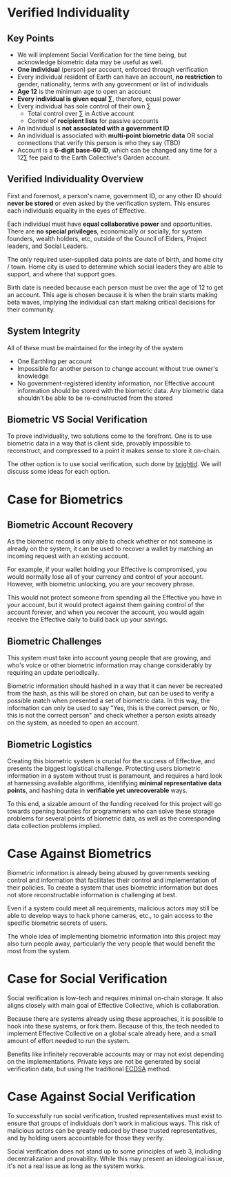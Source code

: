 # Verified Individuality


## Key Points
- We will implement Social Verification for the time being, but acknowledge biometric data may be useful as well. 
- **One individual** (person) per account, enforced through verification
- Every individual resident of Earth can have an account, **no restriction** to gender, nationality, terms with any government or list of individuals
- **Age 12** is the minimum age to open an account 
- **Every individual is given equal ∑**, therefore, equal power
- Every individual has sole control of their own ∑
	- Total control over ∑ in Active account
	- Control of **recipient lists** for passive accounts
- An individual is **not associated with a government ID** 
- An individual is associated with **multi-point biometric data** OR social connections that verify this person is who they say (TBD)
- Account is a **6-digit base-60 ID**, which can be changed any time for a 12∑ fee paid to the Earth Collective's Garden account.


## Verified Individuality Overview
First and foremost, a person's name, government ID, or any other ID should **never be stored** or even asked by the verification system. This ensures each individuals equality in the eyes of Effective. 

Each individual must have **equal collaborative power** and opportunities. There are **no special privileges**, economically or socially, for system founders, wealth holders, etc, outside of the Council of Elders, Project leaders, and Social Leaders.

The only required user-supplied data points are date of birth, and home city / town. Home city is used to determine which social leaders they are able to support, and where that support goes. 

Birth date is needed because each person must be over the age of 12 to get an account. This age is chosen because it is when the brain starts making beta waves, implying the individual can start making critical decisions for their community.

## System Integrity
All of these must be maintained for the integrity of the system
 - One Earthling per account
 - Impossible for another person to change account without true owner's knowledge
 - No government-registered identity information, nor Effective account information should be stored with the biometric data. Any biometric data shouldn't be able to be re-constructed from the stored 

## Biometric VS Social Verification
To prove individuality, two solutions come to the forefront. One is to use biometric data in a way that is client side, provably impossible to reconstruct, and compressed to a point it makes sense to store it on-chain. 

The other option is to use social verification, such done by [brightid](https://www.brightid.org/whitepaper). We will discuss some ideas for each option.

# Case for Biometrics
## Biometric Account Recovery
As the biometric record is only able to check whether or not someone is already on the system, it can be used to recover a wallet by matching an incoming request with an existing account. 

For example, if your wallet holding your Effective is compromised, you would normally lose all of your currency and control of your account. However, with biometric unlocking, you are your recovery phrase.

This would not protect someone from spending all the Effective you have in your account, but it would protect against them gaining control of the account forever, and when you recover the account, you would again receive the Effective daily to build back up your savings. 


## Biometric Challenges
This system must take into account young people that are growing, and who's voice or other biometric information may change considerably by requiring an update periodically. 

Biometric information should hashed in a way that it can never be recreated from the hash, as this will be stored on chain, but can be used to verify a possible match when presented a set of biometric data. In this way, the information can only be used to say "Yes, this is the correct person, or No, this is not the correct person" and check whether a person exists already on the system, as needed to open an account. 


## Biometric Logistics
Creating this biometric system is crucial for the success of Effective, and presents the biggest logistical challenge. Protecting users biometric information in a system without trust is paramount, and requires a hard look at harnessing available algorithms, identifying **minimal representative data points**, and hashing data in **verifiable yet unrecoverable** ways. 

To this end, a sizable amount of the funding received for this project will go towards opening bounties for programmers who can solve these storage problems for several points of biometric data, as well as the corresponding data collection problems implied. 

# Case Against Biometrics
Biometric information is already being abused by governments seeking control and information that facilitates their control and implementation of their policies. To create a system that uses biometric information but does not store reconstructable information is challenging at best. 

Even if a system could meet all requirements, malicious actors may still be able to develop ways to hack phone cameras, etc., to gain access to the specific biometric secrets of users. 

The whole idea of implementing biometric information into this project may also turn people away, particularly the very people that would benefit the most from the system.


# Case for Social Verification
Social verification is low-tech and requires minimal on-chain storage. It also aligns closely with main goal of Effective Collective, which is collaboration. 

Because there are systems already using these approaches, it is possible to hook into these systems, or fork them. Because of this, the tech needed to implement Effective Collective on a global scale already here, and a small amount of effort needed to run the system. 

Benefits like infinitely recoverable accounts may or may not exist depending on the implementations. Private keys are not be generated by social verification data, but using the traditional [ECDSA](https://en.wikipedia.org/wiki/Elliptic_Curve_Digital_Signature_Algorithm?ref=hackernoon.com) method. 


# Case Against Social Verification
To successfully run social verification, trusted representatives must exist to ensure that groups of individuals don't work in malicious ways. This risk of malicious actors can be greatly reduced by these trusted representatives, and by holding users accountable for those they verify. 

Social verification does not stand up to some principles of web 3, including decentralization and provability. While this may present an ideological issue, it's not a real issue as long as the system works.
<!--stackedit_data:
eyJoaXN0b3J5IjpbLTc4NDM1NDkxNCwtMTI5NzkxNTg5MSwyMD
gxNjIwMTA5LDIwMjA1NTg3OCwtODU3OTMyNTEzLC01NTEyMjg0
NDksNzk2MTU2ODg3LC02MTAyMzU2NSwtMjAxNDQ2NjE3NSwxOD
MzMTczNjIxLDE2ODc4Mzk4ODQsLTYzODIxMTc0LC0xNjg0OTA3
MTI5LC0xNDY3NDk0MjQsMTEwMDgwNjQ3OSwtMTQ4Nzk2NTg1My
w4NDMzMjU1MzIsMTUxNDcwNjQyNiwtNzcxNDcxNzA5LC0yMDAw
ODE5OTIyXX0=
-->